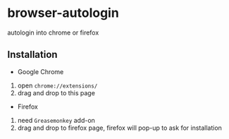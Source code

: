 browser-autologin
==========
autologin into chrome or firefox

Installation
-------------------------
- Google Chrome

1. open `chrome://extensions/`
2. drag and drop to this page

- Firefox

1. need `Greasemonkey` add-on
2. drag and drop to firefox page, firefox will pop-up to ask for installation
